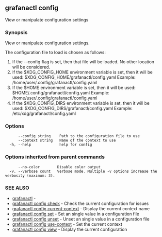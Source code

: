 ## grafanactl config

View or manipulate configuration settings

### Synopsis

View or manipulate configuration settings.

The configuration file to load is chosen as follows:

1. If the --config flag is set, then that file will be loaded. No other location will be considered.
2. If the $XDG_CONFIG_HOME environment variable is set, then it will be used: $XDG_CONFIG_HOME/grafanactl/config.yaml
   Example: /home/user/.config/grafanactl/config.yaml
3. If the $HOME environment variable is set, then it will be used: $HOME/.config/grafanactl/config.yaml
   Example: /home/user/.config/grafanactl/config.yaml
4. If the $XDG_CONFIG_DIRS environment variable is set, then it will be used: $XDG_CONFIG_DIRS/grafanactl/config.yaml
   Example: /etc/xdg/grafanactl/config.yaml


### Options

```
      --config string    Path to the configuration file to use
      --context string   Name of the context to use
  -h, --help             help for config
```

### Options inherited from parent commands

```
      --no-color        Disable color output
  -v, --verbose count   Verbose mode. Multiple -v options increase the verbosity (maximum: 3).
```

### SEE ALSO

* [grafanactl](grafanactl.md)	 - 
* [grafanactl config check](grafanactl_config_check.md)	 - Check the current configuration for issues
* [grafanactl config current-context](grafanactl_config_current-context.md)	 - Display the current context name
* [grafanactl config set](grafanactl_config_set.md)	 - Set an single value in a configuration file
* [grafanactl config unset](grafanactl_config_unset.md)	 - Unset an single value in a configuration file
* [grafanactl config use-context](grafanactl_config_use-context.md)	 - Set the current context
* [grafanactl config view](grafanactl_config_view.md)	 - Display the current configuration


